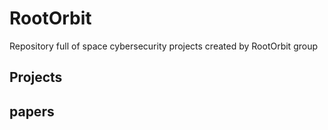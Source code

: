 # RootOrbit
Repository full of space cybersecurity projects created by RootOrbit group


## Projects


## papers





